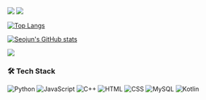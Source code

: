 <img src="https://capsule-render.vercel.app/api?type=egg&color=FFD700&height=120&section=header&text=print(%20'Welcome%20to%20Seojun%27s%20GitHub!!%20')&fontSize=30" />

<img src="https://capsule-render.vercel.app/api?type=waving&color=BDBDC8&height=150&section=header" />

[![Top Langs](https://github-readme-stats.vercel.app/api/top-langs/?username=seojun133&layout=compact)](https://github.com/anuraghazra/github-readme-stats)

[![Seojun's GitHub stats](https://github-readme-stats.vercel.app/api?username=seojun133&show_icons=true&theme=tokyonight)](https://github.com/anuraghazra/github-readme-stats)

<img src="https://capsule-render.vercel.app/api?type=waving&color=BDBDC8&height=150&section=footer" />

### 🛠 Tech Stack

![Python](https://img.shields.io/badge/Python-3776AB?style=for-the-badge&logo=python&logoColor=white)
![JavaScript](https://img.shields.io/badge/JavaScript-F7DF1E?style=for-the-badge&logo=JavaScript&logoColor=black)
![C++](https://img.shields.io/badge/C%2B%2B-00599C?style=for-the-badge&logo=c%2B%2B&logoColor=white)
![HTML](https://img.shields.io/badge/HTML-239120?style=for-the-badge&logo=html5&logoColor=white)
![CSS](https://img.shields.io/badge/CSS-239120?style=for-the-badge&logo=css3&logoColor=white)
![MySQL](https://img.shields.io/badge/MySQL-4479A1?style=for-the-badge&logo=mysql&logoColor=white)
![Kotlin](https://img.shields.io/badge/Kotlin-0095D5?style=for-the-badge&logo=kotlin&logoColor=white)
